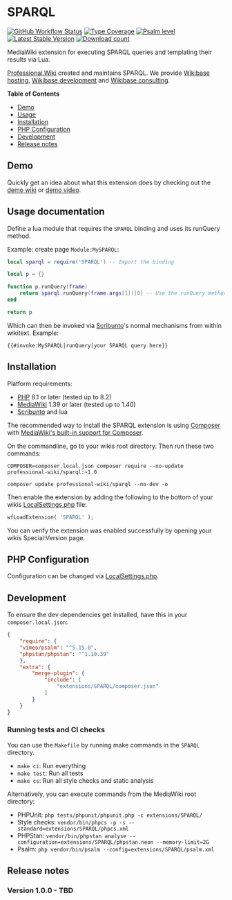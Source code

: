 # SPARQL

[![GitHub Workflow Status](https://img.shields.io/github/actions/workflow/status/ProfessionalWiki/SPARQL/ci.yml?branch=master)](https://github.com/ProfessionalWiki/SPARQL/actions?query=workflow%3ACI)
[![Type Coverage](https://shepherd.dev/github/ProfessionalWiki/SPARQL/coverage.svg)](https://shepherd.dev/github/ProfessionalWiki/SPARQL)
[![Psalm level](https://shepherd.dev/github/ProfessionalWiki/SPARQL/level.svg)](psalm.xml)
[![Latest Stable Version](https://poser.pugx.org/professional-wiki/sparql/version.png)](https://packagist.org/packages/professional-wiki/sparql)
[![Download count](https://poser.pugx.org/professional-wiki/sparql/d/total.png)](https://packagist.org/packages/professional-wiki/sparql)

MediaWiki extension for executing SPARQL queries and templating their results via Lua.

[Professional.Wiki] created and maintains SPARQL. We provide [Wikibase hosting], [Wikibase development] and [Wikibase consulting].

**Table of Contents**

- [Demo](#demo)
- [Usage](#usage)
- [Installation](#installation)
- [PHP Configuration](#php-configuration)
- [Development](#development)
- [Release notes](#release-notes)

## Demo

Quickly get an idea about what this extension does by checking out the [demo wiki] or [demo video].

## Usage documentation

Define a lua module that requires the `SPARQL` binding and uses its runQuery method.

Example: create page `Module:MySPARQL`:

```lua
local sparql = require('SPARQL') -- Import the binding

local p = {}

function p.runQuery(frame)
	return sparql.runQuery(frame.args[1])[0] -- Use the runQuery method
end

return p
```

Which can then be invoked via [Scribunto]'s normal mechanisms from within wikitext. Example:

`{{#invoke:MySPARQL|runQuery|your SPARQL query here}}`

## Installation

Platform requirements:

* [PHP] 8.1 or later (tested up to 8.2)
* [MediaWiki] 1.39 or later (tested up to 1.40)
* [Scribunto] and lua

The recommended way to install the SPARQL extension is using [Composer] with
[MediaWiki's built-in support for Composer][Composer install].

On the commandline, go to your wikis root directory. Then run these two commands:

```shell script
COMPOSER=composer.local.json composer require --no-update professional-wiki/sparql:~1.0
```
```shell script
composer update professional-wiki/sparql --no-dev -o
```

Then enable the extension by adding the following to the bottom of your wikis [LocalSettings.php] file:

```php
wfLoadExtension( 'SPARQL' );
```

You can verify the extension was enabled successfully by opening your wikis Special:Version page.

## PHP Configuration

Configuration can be changed via [LocalSettings.php].



## Development

To ensure the dev dependencies get installed, have this in your `composer.local.json`:

```json
{
	"require": {
    "vimeo/psalm": "^5.15.0",
    "phpstan/phpstan": "^1.10.39"
	},
	"extra": {
		"merge-plugin": {
			"include": [
				"extensions/SPARQL/composer.json"
			]
		}
	}
}
```

### Running tests and CI checks

You can use the `Makefile` by running make commands in the `SPARQL` directory.

* `make ci`: Run everything
* `make test`: Run all tests
* `make cs`: Run all style checks and static analysis

Alternatively, you can execute commands from the MediaWiki root directory:

* PHPUnit: `php tests/phpunit/phpunit.php -c extensions/SPARQL/`
* Style checks: `vendor/bin/phpcs -p -s --standard=extensions/SPARQL/phpcs.xml`
* PHPStan: `vendor/bin/phpstan analyse --configuration=extensions/SPARQL/phpstan.neon --memory-limit=2G`
* Psalm: `php vendor/bin/psalm --config=extensions/SPARQL/psalm.xml`

## Release notes

### Version 1.0.0 - TBD



[Professional.Wiki]: https://professional.wiki
[Wikibase]: https://wikibase.consulting/what-is-wikibase/
[Wikibase hosting]: https://professional.wiki/en/hosting/wikibase
[Wikibase development]: https://professional.wiki/en/wikibase-software-development
[Wikibase consulting]: https://wikibase.consulting/
[MediaWiki]: https://www.mediawiki.org
[PHP]: https://www.php.net
[Composer]: https://getcomposer.org
[Composer install]: https://professional.wiki/en/articles/installing-mediawiki-extensions-with-composer
[LocalSettings.php]: https://www.pro.wiki/help/mediawiki-localsettings-php-guide
[demo wiki]: https://sparql.wikibase.wiki/
[demo video]: https://www.youtube.com/watch?v=TODO
[Scribunto]: https://www.mediawiki.org/wiki/Extension:Scribunto

